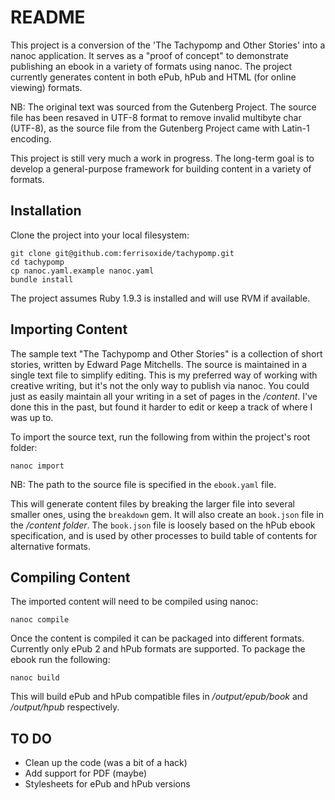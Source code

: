 README
=====

This project is a conversion of the 'The Tachypomp and Other Stories' into a nanoc application. It serves as a
"proof of concept" to demonstrate publishing an ebook in a variety of formats using nanoc. The project currently 
generates content in both ePub, hPub and HTML (for online viewing) formats.   

NB: The original text was sourced from the Gutenberg Project. The source file has been resaved in UTF-8 format to remove invalid multibyte char (UTF-8), as the source file from the Gutenberg Project came with Latin-1 encoding.

This project is still very much a work in progress. The long-term goal is to develop a general-purpose framework for
building content in a variety of formats.

Installation
---

Clone the project into your local filesystem: 

```
git clone git@github.com:ferrisoxide/tachypomp.git
cd tachypomp
cp nanoc.yaml.example nanoc.yaml
bundle install
```

The project assumes Ruby 1.9.3 is installed and will use RVM if available.

Importing Content
---

The sample text "The Tachypomp and Other Stories" is a collection of short stories, written by Edward Page Mitchells. The source is maintained in a single text file to simplify editing. This is my preferred way of working with creative writing, but it's not the only way to publish via nanoc. You could just as easily maintain all your writing in a set of pages in the _/content_. I've done this in the past, but found it harder to edit or keep a track of where I was up to. 

To import the source text, run the following from within the project's root folder:

`nanoc import`

NB: The path to the source file is specified in the `ebook.yaml` file.

This will generate content files by breaking the larger file into several smaller ones, using the `breakdown` gem. It will also create an `book.json` file in the _/content folder_. The `book.json` file is loosely based on the hPub ebook specification, and is used by other processes to build table of contents for alternative formats.

Compiling Content
---

The imported content will need to be compiled using nanoc: 

`nanoc compile`

Once the content is compiled it can be packaged into different formats. Currently only ePub 2 and hPub formats are supported. To package the ebook run the following:

`nanoc build`

This will build ePub and hPub compatible files in _/output/epub/book_ and _/output/hpub_ respectively.

TO DO
---

* Clean up the code (was a bit of a hack)
* Add support for PDF (maybe)
* Stylesheets for ePub and hPub versions

